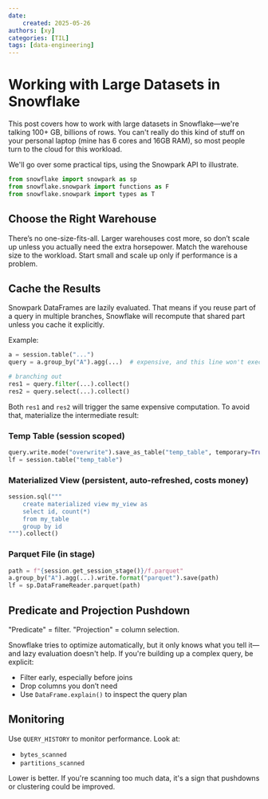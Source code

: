 ```yaml
---
date:
    created: 2025-05-26
authors: [xy]
categories: [TIL]
tags: [data-engineering]
---
```


# Working with Large Datasets in Snowflake

This post covers how to work with large datasets in Snowflake—we're talking 100+ GB, billions of rows. You can't really do this kind of stuff on your personal laptop (mine has 6 cores and 16GB RAM), so most people turn to the cloud for this workload.

We'll go over some practical tips, using the Snowpark API to illustrate.

```python
from snowflake import snowpark as sp
from snowflake.snowpark import functions as F
from snowflake.snowpark import types as T
```

## Choose the Right Warehouse

There’s no one-size-fits-all. Larger warehouses cost more, so don’t scale up unless you actually need the extra horsepower. Match the warehouse size to the workload. Start small and scale up only if performance is a problem.

## Cache the Results

Snowpark DataFrames are lazily evaluated. That means if you reuse part of a query in multiple branches, Snowflake will recompute that shared part unless you cache it explicitly.

Example:

```python
a = session.table("...")
query = a.group_by("A").agg(...)  # expensive, and this line won't execute anything yet due to lazy evaluation

# branching out
res1 = query.filter(...).collect()
res2 = query.select(...).collect()
```

Both `res1` and `res2` will trigger the same expensive computation. To avoid that, materialize the intermediate result:

### Temp Table (session scoped)

```python
query.write.mode("overwrite").save_as_table("temp_table", temporary=True)
lf = session.table("temp_table")
```

### Materialized View (persistent, auto-refreshed, costs money)

```python
session.sql("""
    create materialized view my_view as
    select id, count(*)
    from my_table
    group by id
""").collect()
```

### Parquet File (in stage)

```python
path = f"{session.get_session_stage()}/f.parquet"
a.group_by("A").agg(...).write.format("parquet").save(path)
lf = sp.DataFrameReader.parquet(path)
```

## Predicate and Projection Pushdown

"Predicate" = filter. "Projection" = column selection.

Snowflake tries to optimize automatically, but it only knows what you tell it—and lazy evaluation doesn't help. If you're building up a complex query, be explicit:

* Filter early, especially before joins
* Drop columns you don’t need
* Use `DataFrame.explain()` to inspect the query plan

## Monitoring

Use `QUERY_HISTORY` to monitor performance. Look at:

* `bytes_scanned`
* `partitions_scanned`

Lower is better. If you're scanning too much data, it's a sign that pushdowns or clustering could be improved.
